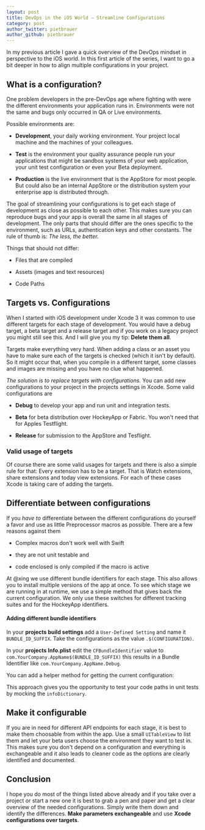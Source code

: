 ```yaml
---
layout: post
title: DevOps in the iOS World — Streamline Configurations
category: post
author_twitter: pietbrauer
author_github: pietbrauer
---
```



In my previous article I gave a quick overview of the DevOps mindset in perspective to the iOS world. In this first article of the series, I want to go a bit deeper in how to align multiple configurations in your project.

## What is a configuration?

One problem developers in the pre-DevOps age where fighting with were the different environments your application runs in. Environments were not the same and bugs only occurred in QA or Live environments.

Possible environments are:

- **Development**, your daily working environment. Your project local machine and the machines of your colleagues.

- **Test** is the environment your quality assurance people run your applications that might be sandbox systems of your web application, your unit test configuration or even your Beta deployment.

- **Production** is the live environment that is the AppStore for most people. But could also be an internal AppStore or the distribution system your enterprise app is distributed through.

The goal of streamlining your configurations is to get each stage of development as close as possible to each other. This makes sure you can reproduce bugs and your app is overall the same in all stages of development.
The only parts that should differ are the ones specific to the environment, such as URLs, authentication keys and other constants. The rule of thumb is: _The less, the better._

Things that should not differ:

- Files that are compiled

- Assets (images and text resources)

- Code Paths

## Targets vs. Configurations

When I started with iOS development under Xcode 3 it was common to use different targets for each stage of development. You would have a debug target, a beta target and a release target and if you work on a legacy project you might still see this. And I will give you my tip: **Delete them all**.

Targets make everything very hard. When adding a class or an asset you have to make sure each of the targets is checked (which it isn't by default). So it might occur that, when you compile in a different target, some classes and images are missing and you have no clue what happened.

_The solution is to replace targets with configurations._ You can add new configurations to your project in the projects settings in Xcode. Some valid configurations are

- **Debug** to develop your app and run unit and integration tests.

- **Beta** for beta distribution over HockeyApp or Fabric. You won't need that for Apples Testflight.

- **Release** for submission to the AppStore and Tesflight.

### Valid usage of targets

Of course there are some valid usages for targets and there is also a simple rule for that: Every extension has to be a target. That is Watch extensions, share extensions and today view extensions. For each of these cases Xcode is taking care of adding the targets.

## Differentiate between configurations

If you _have to_ differentiate between the different configurations do yourself a favor and use as little Preprocessor macros as possible. There are a few reasons against them

- Complex macros don't work well with Swift

- they are not unit testable and

- code enclosed is only compiled if the macro is active

At @xing we use different bundle identifiers for each stage. This also allows you to install multiple versions of the app at once. To see which stage we are running in at runtime, we use a simple method that gives back the current configuration. We only use these switches for different tracking suites and for the HockeyApp identifiers.

#### Adding different bundle identifiers

In your **projects build settings** add a `User-Defined Setting` and name it `BUNDLE_ID_SUFFIX`. Take the configurations as the value `.$(CONFIGURATION)`.

In your **projects Info.plist** edit the `CFBundleIdentifier` value to `com.YourCompany.AppName$(BUNDLE_ID_SUFFIX)` this results in a Bundle Identifier like `com.YourCompany.AppName.Debug`.

You can add a helper method for getting the current configuration:

<script src="https://gist.github.com/pietbrauer/0780ba0a9fd5f48661cc.js"></script>

This approach gives you the opportunity to test your code paths in unit tests by mocking the `infoDictionary`.

## Make it configurable

If you are in need for different API endpoints for each stage, it is best to make them choosable from within the app.
Use a small `UITableView` to list them and let your beta users choose the environment they want to test in. This makes sure you don't depend on a configuration and everything is exchangeable and it also leads to cleaner code as the options are clearly identified and documented.

## Conclusion

I hope you do most of the things listed above already and if you take over a project or start a new one it is best to grab a pen and paper and get a clear overview of the needed configurations.
Simply write them down and identify the differences. **Make parameters exchangeable** and use **Xcode configurations over targets**.
